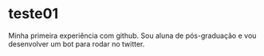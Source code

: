 # teste01
Minha primeira experiência com github.
Sou aluna de pós-graduação e vou desenvolver um bot para rodar no twitter.
